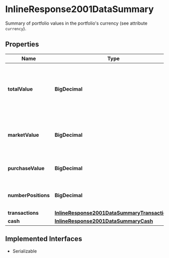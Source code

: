 

# InlineResponse2001DataSummary

Summary of portfolio values in the portfolio's currency (see attribute `currency`).

## Properties

Name | Type | Description | Notes
------------ | ------------- | ------------- | -------------
**totalValue** | **BigDecimal** | The total portfolio value, i.e. the current market value of the portfolio plus cash. |  [optional]
**marketValue** | **BigDecimal** | The current market value of the securities in the portfolio. |  [optional]
**purchaseValue** | **BigDecimal** | The total purchase value of all securities. |  [optional]
**numberPositions** | **BigDecimal** | Number of positions in the portfolio. |  [optional]
**transactions** | [**InlineResponse2001DataSummaryTransactions**](InlineResponse2001DataSummaryTransactions.md) |  |  [optional]
**cash** | [**InlineResponse2001DataSummaryCash**](InlineResponse2001DataSummaryCash.md) |  |  [optional]


## Implemented Interfaces

* Serializable


